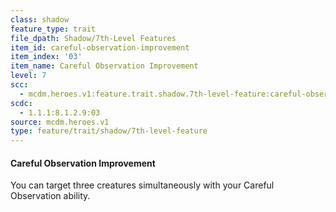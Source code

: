 ```yaml
---
class: shadow
feature_type: trait
file_dpath: Shadow/7th-Level Features
item_id: careful-observation-improvement
item_index: '03'
item_name: Careful Observation Improvement
level: 7
scc:
  - mcdm.heroes.v1:feature.trait.shadow.7th-level-feature:careful-observation-improvement
scdc:
  - 1.1.1:8.1.2.9:03
source: mcdm.heroes.v1
type: feature/trait/shadow/7th-level-feature
---
```


#### Careful Observation Improvement

You can target three creatures simultaneously with your Careful Observation ability.
